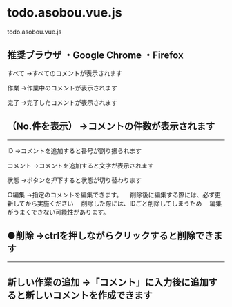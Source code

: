 # todo.asobou.vue.js
todo.asobou.vue.js

推奨ブラウザ
・Google Chrome
・Firefox
-----------------------------
すべて
→すべてのコメントが表示されます

作業
→作業中のコメントが表示されます

完了
→完了したコメントが表示されます

（No.件を表示）
→コメントの件数が表示されます
-----------------------------

-----------------------------
ID
→コメントを追加すると番号が割り振られます

コメント
→コメントを追加すると文字が表示されます

状態
→ボタンを押下すると状態が切り替わります

○編集
→指定のコメントを編集できます。
　削除後に編集する際には、必ず更新してから実施ください
　削除した際には、IDごと削除してしまうため
　編集がうまくできない可能性があります。

●削除
→ctrlを押しながらクリックすると削除できます
-----------------------------

-----------------------------
新しい作業の追加
→「コメント」に入力後に追加すると新しいコメントを作成できます
-----------------------------
